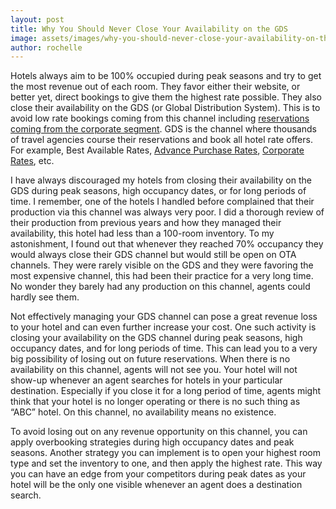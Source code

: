 ```yaml
---
layout: post
title: Why You Should Never Close Your Availability on the GDS
image: assets/images/why-you-should-never-close-your-availability-on-the-gds.jpg
author: rochelle
---
```


Hotels always aim to be 100% occupied during peak seasons and try to get the most revenue out of each room. They favor either their website, or better yet, direct bookings to give them the highest rate possible. They also close their availability on the GDS (or Global Distribution System). This is to avoid low rate bookings coming from this channel including [reservations coming from the corporate segment](https://rochellecastillejos.com/how-to-maximize-your-revenue-from-corporate-clients/). GDS is the channel where thousands of travel agencies course their reservations and book all hotel rate offers. For example, Best Available Rates, [Advance Purchase Rates](https://rochellecastillejos.com/how-to-effectively-set-up-advance-purchase-rates/), [Corporate Rates](https://rochellecastillejos.com/how-to-maximize-your-revenue-from-corporate-clients/), etc.

I have always discouraged my hotels from closing their availability on the GDS during peak seasons, high occupancy dates, or for long periods of time. I remember, one of the hotels I handled before complained that their production via this channel was always very poor. I did a thorough review of their production from previous years and how they managed their availability, this hotel had less than a 100-room inventory. To my astonishment, I found out that whenever they reached 70% occupancy they would always close their GDS channel but would still be open on OTA channels. They were rarely visible on the GDS and they were favoring the most expensive channel, this had been their practice for a very long time. No wonder they barely had any production on this channel, agents could hardly see them.

Not effectively managing your GDS channel can pose a great revenue loss to your hotel and can even further increase your cost. One such activity is closing your availability on the GDS channel during peak seasons, high occupancy dates, and for long periods of time. This can lead you to a very big possibility of losing out on future reservations. When there is no availability on this channel, agents will not see you. Your hotel will not show-up whenever an agent searches for hotels in your particular destination. Especially if you close it for a long period of time, agents might think that your hotel is no longer operating or there is no such thing as “ABC” hotel. On this channel, no availability means no existence.

To avoid losing out on any revenue opportunity on this channel, you can apply overbooking strategies during high occupancy dates and peak seasons. Another strategy you can implement is to open your highest room type and set the inventory to one, and then apply the highest rate. This way you can have an edge from your competitors during peak dates as your hotel will be the only one visible whenever an agent does a destination search.